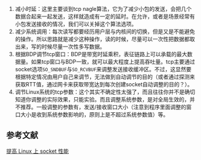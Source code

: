 1. 减小时延：这里主要谈到tcp nagle算法，它为了减少小包的发送，会把几个数据合起来一起发送，这样就造成有一定的延时。在允许，或者是场景经常有小包发送接收的情况，我们可以关掉这个算法选项。
2. 减少系统调用：每次读写都要经历用户层与内核间的切换，但是又是不能避免的操作。所以思路就是减少这种操作，读的时候，尽量可以一次性把数据都取出来，写的时候尽量一次性多写数据。
3. 根据BDP调节tcp窗口：BDP是带宽时延乘积，表征链路上可以承载的最大数据量。如果tcp窗口与BDP一致，就可以最大程度上提高吞吐量。tcp主要通过socket选项`SO_SNDBUF`与`SO_RCVBUF`来调整发送接收缓冲区。不过，这显然要根据特定情况由用户自己来调节，无法做到自动调节的目的（或者通过探测来获取RTT值，通过网卡来获取带宽达到每次创建socket自动调整的目的？）。
4. 调节Linux系统的tcp参数：这个其实不确定性太强了，而且往往你并不是确切知道你调整的实际效果，只能实验。而且调整系统参数，是对全局生效的，并不推荐。一般调整的参数有，发送/接收窗口大小（注意到程序里面调整的窗口大小是收到系统参数影响的，原则上是不超过系统参数值）等。







## 参考文献

[提高 Linux 上 socket 性能](https://www.ibm.com/developerworks/cn/linux/l-hisock.html)